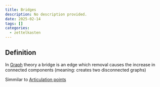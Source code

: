 ```yaml
---
title: Bridges
description: No description provided.
date: 2025-02-14
tags: []
categories:
  - zettelkasten
---
```


## Definition

In [Graph](Graph.md) theory a bridge is an edge which removal causes the increase in connected components (meaning: creates two disconnected graphs)

Simmilar to [Articulation points](Articulation%20points.md)
